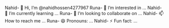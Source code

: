 Nahid- 👋 Hi, I’m @nahidhossen4277967
Runa- 👀 I’m interested in ...
Nahid- 🌱 I’m currently learning ...
Runa- 💞️ I’m looking to collaborate on ...
Nahid- 📫 How to reach me ...
Runa- 😄 Pronouns: ...
Nahid- ⚡ Fun fact: ...

<!---
nahidhossen4277967/nahidhossen4277967 is a ✨ special ✨ repository because its `README.md` (this file) appears on your GitHub profile.
You can click the Preview link to take a look at your changes.
--->
